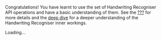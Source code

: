 Congratulations! You have learnt to use the set of Handwriting
Recogniser API operations and have a basic understanding of them. See
the [???](#intro-component::api-spec.adoc) for more details and the
[deep dive](#handwriting-recogniser-deep-dive.adoc) for a deeper
understanding of the Handwriting Recogniser inner workings.

Loading…
